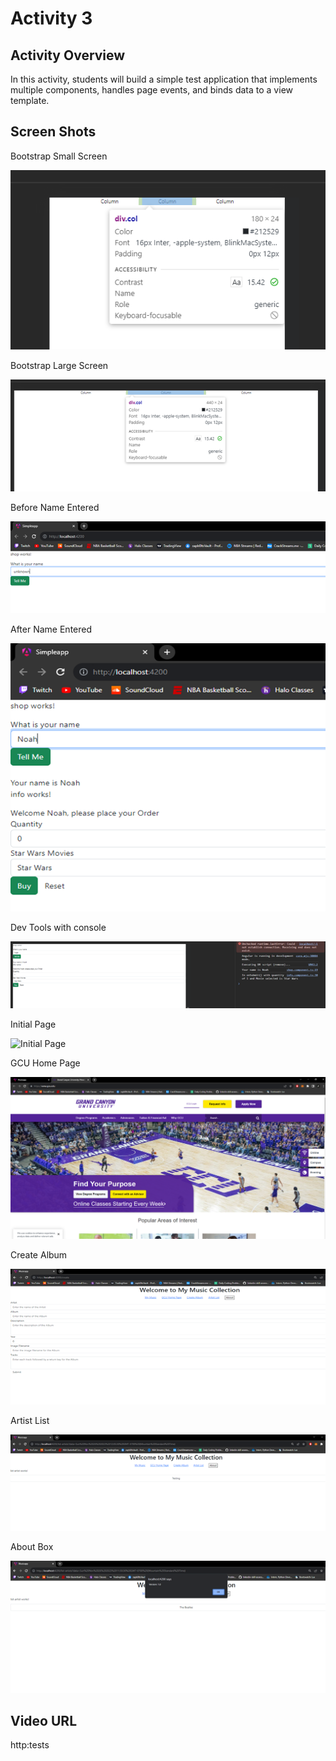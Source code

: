 # Activity 3

 ## Activity Overview
In this activity, students will build a simple test application that implements multiple components, handles page events, and binds data to a view template.

## Screen Shots

Bootstrap Small Screen

![Bootstrap Small Screen](screenshots/Bootstrap_Small_Screen.png)


Bootstrap Large Screen

![Bootstrap Large Screen](screenshots/Bootstrap_Large_Screen.png)

Before Name Entered

![Before Name Entered](screenshots/Before_Name_Entered.png)

After Name Entered

![After Name Entered](screenshots/After_Name_Entered.png)

Dev Tools with console

![Dev Tools with console](screenshots/Dev_Tools.png)

Initial Page

![Initial Page](screenshots/Initial_Page.png)

GCU Home Page

![Initial Page](screenshots/GCU_Home_Page.png)

Create Album

![Create Album](screenshots/Create_Album.png)

Artist List

![Artist List](screenshots/Artist_List.png)

About Box

![About Box](screenshots/About_Box.png)

## Video URL
http:tests